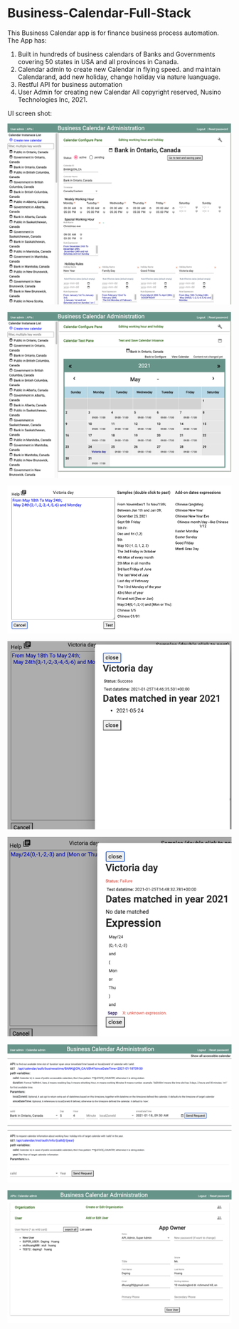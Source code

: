 # Business-Calendar-Full-Stack
This Business Calendar app is for finance business process automation. The App has:
1. Built in hundreds of business calendars of Banks and Governments 
covering 50 states in USA and all provinces in Canada. 
2. Calendar admin to create new Calendar in flying speed. and maintain Calendarand, add new holiday, change holiday via nature luanguage.
3. Restful API for business automation
4. User Admin for creating new Calendar 
All copyright reserved, Nusino Technologies Inc, 2021.

UI screen shot:

![Calendar admin](https://github.com/dhuang05/Business-Calendar-Full-Stack/blob/master/doc/calendar_admin.png?raw=true "Calendar admin")

![calendar_view](https://github.com/dhuang05/Business-Calendar-Full-Stack/blob/master/doc/calendar_view.png?raw=true "calendar view")

![Nature language expression editor](https://github.com/dhuang05/Business-Calendar-Full-Stack/blob/master/doc/nature_day_rule_editor.png?raw=true "Nature language expression editor")

![Rule expression test](https://github.com/dhuang05/Business-Calendar-Full-Stack/blob/master/doc/rule_expr_test.png?raw=true "expression test")

![Rule expression error detection](https://github.com/dhuang05/Business-Calendar-Full-Stack/blob/master/doc/rule_expr_error_detection.png?raw=true "expression error detection")

![API test](https://github.com/dhuang05/Business-Calendar-Full-Stack/blob/master/doc/api_test.png?raw=true "API Test")

![Organization and User_Admin](https://github.com/dhuang05/Business-Calendar-Full-Stack/blob/master/doc/org_user_admin.png?raw=true "expression error detection")
